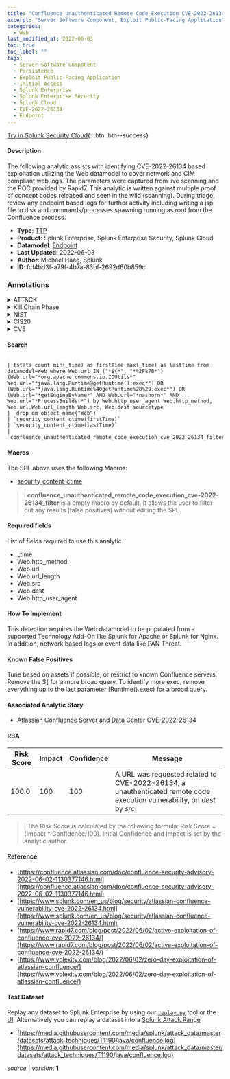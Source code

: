 ```yaml
---
title: "Confluence Unauthenticated Remote Code Execution CVE-2022-26134"
excerpt: "Server Software Component, Exploit Public-Facing Application"
categories:
  - Web
last_modified_at: 2022-06-03
toc: true
toc_label: ""
tags:
  - Server Software Component
  - Persistence
  - Exploit Public-Facing Application
  - Initial Access
  - Splunk Enterprise
  - Splunk Enterprise Security
  - Splunk Cloud
  - CVE-2022-26134
  - Endpoint
---
```




[Try in Splunk Security Cloud](https://www.splunk.com/en_us/cyber-security.html){: .btn .btn--success}

#### Description

The following analytic assists with identifying CVE-2022-26134 based exploitation utilizing the Web datamodel to cover network and CIM compliant web logs. The parameters were captured from live scanning and the POC provided by Rapid7. This analytic is written against multiple proof of concept codes released and seen in the wild (scanning). During triage, review any endpoint based logs for further activity including writing a jsp file to disk and commands/processes spawning running as root from the Confluence process.

- **Type**: [TTP](https://github.com/splunk/security_content/wiki/Detection-Analytic-Types)
- **Product**: Splunk Enterprise, Splunk Enterprise Security, Splunk Cloud
- **Datamodel**: [Endpoint](https://docs.splunk.com/Documentation/CIM/latest/User/Endpoint)
- **Last Updated**: 2022-06-03
- **Author**: Michael Haag, Splunk
- **ID**: fcf4bd3f-a79f-4b7a-83bf-2692d60b859c

### Annotations
<details>
  <summary>ATT&CK</summary>

<div markdown="1">

#### [ATT&CK](https://attack.mitre.org/)

| ID          | Technique   | Tactic         |
| ----------- | ----------- |--------------- |
| [T1505](https://attack.mitre.org/techniques/T1505/) | Server Software Component | Persistence |

| [T1190](https://attack.mitre.org/techniques/T1190/) | Exploit Public-Facing Application | Initial Access |

</div>
</details>


<details>
  <summary>Kill Chain Phase</summary>

<div markdown="1">

* Exploitation


</div>
</details>


<details>
  <summary>NIST</summary>

<div markdown="1">

* DE.CM



</div>
</details>

<details>
  <summary>CIS20</summary>

<div markdown="1">

* CIS 3
* CIS 5
* CIS 16



</div>
</details>

<details>
  <summary>CVE</summary>

<div markdown="1">

| ID          | Summary | [CVSS](https://nvd.nist.gov/vuln-metrics/cvss) |
| ----------- | ----------- | -------------- |
| [CVE-2022-26134](https://nvd.nist.gov/vuln/detail/CVE-2022-26134) | In affected versions of Confluence Server and Data Center, an OGNL injection vulnerability exists that would allow an unauthenticated attacker to execute arbitrary code on a Confluence Server or Data Center instance. The affected versions are from 1.3.0 before 7.4.17, from 7.13.0 before 7.13.7, from 7.14.0 before 7.14.3, from 7.15.0 before 7.15.2, from 7.16.0 before 7.16.4, from 7.17.0 before 7.17.4, and from 7.18.0 before 7.18.1. | 7.5 |



</div>
</details>


#### Search

```

| tstats count min(_time) as firstTime max(_time) as lastTime from datamodel=Web where Web.url IN ("*${*", "*%2F%7B*") (Web.url="*org.apache.commons.io.IOUtils*" Web.url="*java.lang.Runtime@getRuntime().exec*") OR (Web.url="*java.lang.Runtime%40getRuntime%28%29.exec*") OR (Web.url="*getEngineByName*" AND Web.url="*nashorn*" AND Web.url="*ProcessBuilder*") by Web.http_user_agent Web.http_method, Web.url,Web.url_length Web.src, Web.dest sourcetype 
| `drop_dm_object_name("Web")` 
| `security_content_ctime(firstTime)` 
| `security_content_ctime(lastTime)` 
| `confluence_unauthenticated_remote_code_execution_cve_2022_26134_filter`
```

#### Macros
The SPL above uses the following Macros:
* [security_content_ctime](https://github.com/splunk/security_content/blob/develop/macros/security_content_ctime.yml)

> :information_source:
> **confluence_unauthenticated_remote_code_execution_cve-2022-26134_filter** is a empty macro by default. It allows the user to filter out any results (false positives) without editing the SPL.



#### Required fields
List of fields required to use this analytic.
* _time
* Web.http_method
* Web.url
* Web.url_length
* Web.src
* Web.dest
* Web.http_user_agent



#### How To Implement
This detection requires the Web datamodel to be populated from a supported Technology Add-On like Splunk for Apache or Splunk for Nginx. In addition, network based logs or event data like PAN Threat.
#### Known False Positives
Tune based on assets if possible, or restrict to known Confluence servers. Remove the ${ for a more broad query. To identify more exec, remove everything up to the last parameter (Runtime().exec) for a broad query.

#### Associated Analytic Story
* [Atlassian Confluence Server and Data Center CVE-2022-26134](/stories/atlassian_confluence_server_and_data_center_cve-2022-26134)




#### RBA

| Risk Score  | Impact      | Confidence   | Message      |
| ----------- | ----------- |--------------|--------------|
| 100.0 | 100 | 100 | A URL was requested related to CVE-2022-26134, a unauthenticated remote code execution vulnerability,  on $dest$ by $src$. |


> :information_source:
> The Risk Score is calculated by the following formula: Risk Score = (Impact * Confidence/100). Initial Confidence and Impact is set by the analytic author.


#### Reference

* [https://confluence.atlassian.com/doc/confluence-security-advisory-2022-06-02-1130377146.html](https://confluence.atlassian.com/doc/confluence-security-advisory-2022-06-02-1130377146.html)
* [https://www.splunk.com/en_us/blog/security/atlassian-confluence-vulnerability-cve-2022-26134.html](https://www.splunk.com/en_us/blog/security/atlassian-confluence-vulnerability-cve-2022-26134.html)
* [https://www.rapid7.com/blog/post/2022/06/02/active-exploitation-of-confluence-cve-2022-26134/](https://www.rapid7.com/blog/post/2022/06/02/active-exploitation-of-confluence-cve-2022-26134/)
* [https://www.volexity.com/blog/2022/06/02/zero-day-exploitation-of-atlassian-confluence/](https://www.volexity.com/blog/2022/06/02/zero-day-exploitation-of-atlassian-confluence/)



#### Test Dataset
Replay any dataset to Splunk Enterprise by using our [`replay.py`](https://github.com/splunk/attack_data#using-replaypy) tool or the [UI](https://github.com/splunk/attack_data#using-ui).
Alternatively you can replay a dataset into a [Splunk Attack Range](https://github.com/splunk/attack_range#replay-dumps-into-attack-range-splunk-server)

* [https://media.githubusercontent.com/media/splunk/attack_data/master/datasets/attack_techniques/T1190/java/confluence.log](https://media.githubusercontent.com/media/splunk/attack_data/master/datasets/attack_techniques/T1190/java/confluence.log)



[*source*](https://github.com/splunk/security_content/tree/develop/detections/web/confluence_unauthenticated_remote_code_execution_cve-2022-26134.yml) \| *version*: **1**